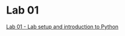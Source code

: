 # Lab 01

[Lab 01 - Lab setup and introduction to Python](https://github.com/SocialDataAnalytics-Winter2018/lab01/blob/master/Lab%2001%20-%20Introduction%20to%20Python.ipynb)

